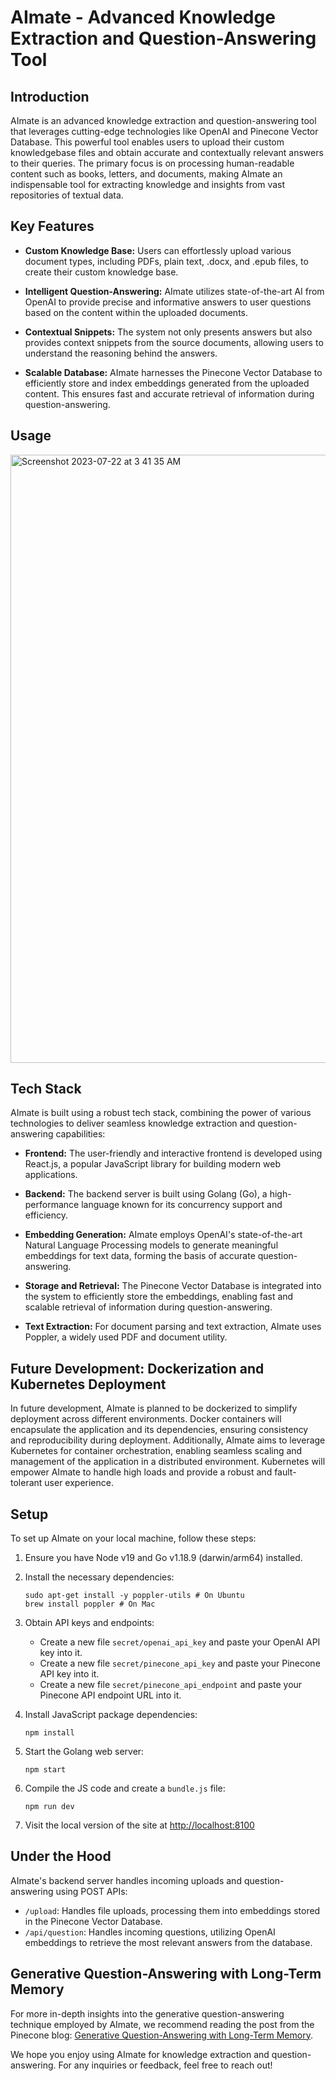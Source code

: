 # AImate - Advanced Knowledge Extraction and Question-Answering Tool

## Introduction

AImate is an advanced knowledge extraction and question-answering tool that leverages cutting-edge technologies like OpenAI and Pinecone Vector Database. This powerful tool enables users to upload their custom knowledgebase files and obtain accurate and contextually relevant answers to their queries. The primary focus is on processing human-readable content such as books, letters, and documents, making AImate an indispensable tool for extracting knowledge and insights from vast repositories of textual data.

## Key Features

- **Custom Knowledge Base:** Users can effortlessly upload various document types, including PDFs, plain text, .docx, and .epub files, to create their custom knowledge base.

- **Intelligent Question-Answering:** AImate utilizes state-of-the-art AI from OpenAI to provide precise and informative answers to user questions based on the content within the uploaded documents.

- **Contextual Snippets:** The system not only presents answers but also provides context snippets from the source documents, allowing users to understand the reasoning behind the answers.

- **Scalable Database:** AImate harnesses the Pinecone Vector Database to efficiently store and index embeddings generated from the uploaded content. This ensures fast and accurate retrieval of information during question-answering.

## Usage 
<img width="973" alt="Screenshot 2023-07-22 at 3 41 35 AM" src="https://github.com/jash2105/AIMate/assets/101602768/3ec1dd85-8fe2-46a8-9596-d2e2cc5edb14">



## Tech Stack

AImate is built using a robust tech stack, combining the power of various technologies to deliver seamless knowledge extraction and question-answering capabilities:

- **Frontend:** The user-friendly and interactive frontend is developed using React.js, a popular JavaScript library for building modern web applications.

- **Backend:** The backend server is built using Golang (Go), a high-performance language known for its concurrency support and efficiency.

- **Embedding Generation:** AImate employs OpenAI's state-of-the-art Natural Language Processing models to generate meaningful embeddings for text data, forming the basis of accurate question-answering.

- **Storage and Retrieval:** The Pinecone Vector Database is integrated into the system to efficiently store the embeddings, enabling fast and scalable retrieval of information during question-answering.

- **Text Extraction:** For document parsing and text extraction, AImate uses Poppler, a widely used PDF and document utility.

## Future Development: Dockerization and Kubernetes Deployment

In future development, AImate is planned to be dockerized to simplify deployment across different environments. Docker containers will encapsulate the application and its dependencies, ensuring consistency and reproducibility during deployment. Additionally, AImate aims to leverage Kubernetes for container orchestration, enabling seamless scaling and management of the application in a distributed environment. Kubernetes will empower AImate to handle high loads and provide a robust and fault-tolerant user experience.

## Setup

To set up AImate on your local machine, follow these steps:

1. Ensure you have Node v19 and Go v1.18.9 (darwin/arm64) installed.

2. Install the necessary dependencies:
   ```
   sudo apt-get install -y poppler-utils # On Ubuntu
   brew install poppler # On Mac
   ```

3. Obtain API keys and endpoints:
   - Create a new file `secret/openai_api_key` and paste your OpenAI API key into it.
   - Create a new file `secret/pinecone_api_key` and paste your Pinecone API key into it.
   - Create a new file `secret/pinecone_api_endpoint` and paste your Pinecone API endpoint URL into it.

4. Install JavaScript package dependencies:
   ```
   npm install
   ```

5. Start the Golang web server:
   ```
   npm start
   ```

6. Compile the JS code and create a `bundle.js` file:
   ```
   npm run dev
   ```

7. Visit the local version of the site at [http://localhost:8100](http://localhost:8100)

## Under the Hood

AImate's backend server handles incoming uploads and question-answering using POST APIs:

- `/upload`: Handles file uploads, processing them into embeddings stored in the Pinecone Vector Database.
- `/api/question`: Handles incoming questions, utilizing OpenAI embeddings to retrieve the most relevant answers from the database.

## Generative Question-Answering with Long-Term Memory

For more in-depth insights into the generative question-answering technique employed by AImate, we recommend reading the post from the Pinecone blog: [Generative Question-Answering with Long-Term Memory](https://www.pinecone.io/learn/openai-gen-qa/).

We hope you enjoy using AImate for knowledge extraction and question-answering. For any inquiries or feedback, feel free to reach out!
